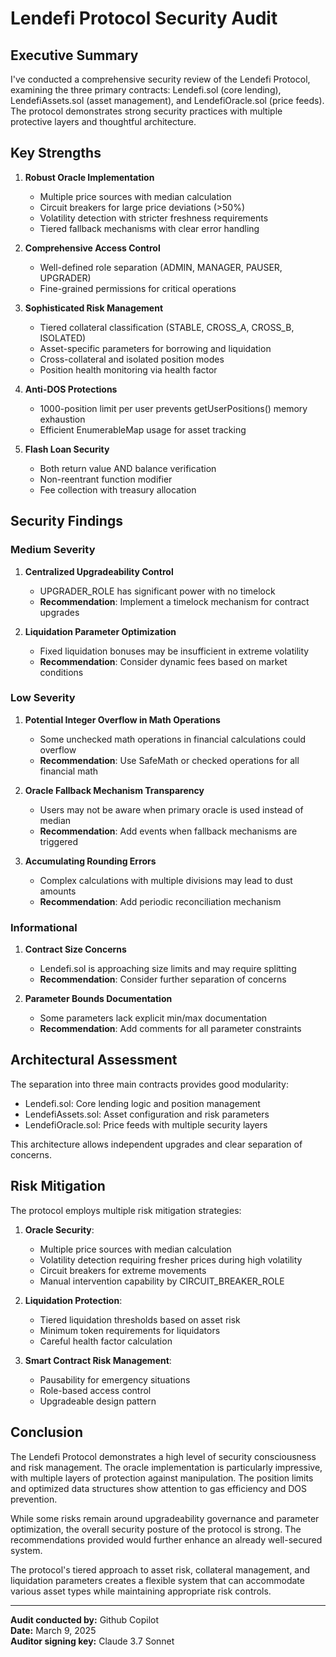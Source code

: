 # Lendefi Protocol Security Audit

## Executive Summary

I've conducted a comprehensive security review of the Lendefi Protocol, examining the three primary contracts: Lendefi.sol (core lending), LendefiAssets.sol (asset management), and LendefiOracle.sol (price feeds). The protocol demonstrates strong security practices with multiple protective layers and thoughtful architecture.

## Key Strengths

1. **Robust Oracle Implementation**
   - Multiple price sources with median calculation
   - Circuit breakers for large price deviations (>50%)
   - Volatility detection with stricter freshness requirements
   - Tiered fallback mechanisms with clear error handling

2. **Comprehensive Access Control**
   - Well-defined role separation (ADMIN, MANAGER, PAUSER, UPGRADER)
   - Fine-grained permissions for critical operations

3. **Sophisticated Risk Management**
   - Tiered collateral classification (STABLE, CROSS_A, CROSS_B, ISOLATED)
   - Asset-specific parameters for borrowing and liquidation
   - Cross-collateral and isolated position modes
   - Position health monitoring via health factor

4. **Anti-DOS Protections**
   - 1000-position limit per user prevents getUserPositions() memory exhaustion
   - Efficient EnumerableMap usage for asset tracking

5. **Flash Loan Security**
   - Both return value AND balance verification
   - Non-reentrant function modifier
   - Fee collection with treasury allocation

## Security Findings

### Medium Severity

1. **Centralized Upgradeability Control**
   - UPGRADER_ROLE has significant power with no timelock
   - **Recommendation**: Implement a timelock mechanism for contract upgrades

2. **Liquidation Parameter Optimization**
   - Fixed liquidation bonuses may be insufficient in extreme volatility
   - **Recommendation**: Consider dynamic fees based on market conditions

### Low Severity

1. **Potential Integer Overflow in Math Operations**
   - Some unchecked math operations in financial calculations could overflow
   - **Recommendation**: Use SafeMath or checked operations for all financial math

2. **Oracle Fallback Mechanism Transparency**
   - Users may not be aware when primary oracle is used instead of median
   - **Recommendation**: Add events when fallback mechanisms are triggered

3. **Accumulating Rounding Errors**
   - Complex calculations with multiple divisions may lead to dust amounts
   - **Recommendation**: Add periodic reconciliation mechanism

### Informational

1. **Contract Size Concerns**
   - Lendefi.sol is approaching size limits and may require splitting
   - **Recommendation**: Consider further separation of concerns

2. **Parameter Bounds Documentation**
   - Some parameters lack explicit min/max documentation
   - **Recommendation**: Add comments for all parameter constraints

## Architectural Assessment

The separation into three main contracts provides good modularity:

- Lendefi.sol: Core lending logic and position management
- LendefiAssets.sol: Asset configuration and risk parameters
- LendefiOracle.sol: Price feeds with multiple security layers

This architecture allows independent upgrades and clear separation of concerns.

## Risk Mitigation

The protocol employs multiple risk mitigation strategies:

1. **Oracle Security**:
   - Multiple price sources with median calculation
   - Volatility detection requiring fresher prices during high volatility
   - Circuit breakers for extreme movements
   - Manual intervention capability by CIRCUIT_BREAKER_ROLE

2. **Liquidation Protection**:
   - Tiered liquidation thresholds based on asset risk
   - Minimum token requirements for liquidators
   - Careful health factor calculation

3. **Smart Contract Risk Management**:
   - Pausability for emergency situations
   - Role-based access control
   - Upgradeable design pattern

## Conclusion

The Lendefi Protocol demonstrates a high level of security consciousness and risk management. The oracle implementation is particularly impressive, with multiple layers of protection against manipulation. The position limits and optimized data structures show attention to gas efficiency and DOS prevention.

While some risks remain around upgradeability governance and parameter optimization, the overall security posture of the protocol is strong. The recommendations provided would further enhance an already well-secured system.

The protocol's tiered approach to asset risk, collateral management, and liquidation parameters creates a flexible system that can accommodate various asset types while maintaining appropriate risk controls.

---

**Audit conducted by:** Github Copilot  
**Date:** March 9, 2025  
**Auditor signing key:** Claude 3.7 Sonnet